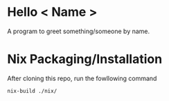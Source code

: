 Hello < Name >
================

A program to greet something/someone by name.

Nix Packaging/Installation
==========================

After cloning this repo, run the fowllowing command
```
nix-build ./nix/
```
